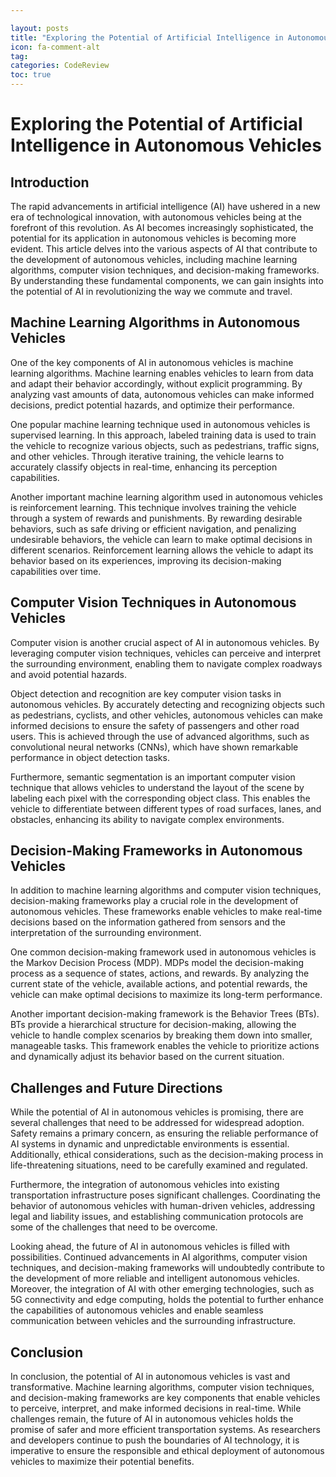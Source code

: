 ```yaml
---

layout: posts
title: "Exploring the Potential of Artificial Intelligence in Autonomous Vehicles"
icon: fa-comment-alt
tag:      
categories: CodeReview
toc: true
---
```




# Exploring the Potential of Artificial Intelligence in Autonomous Vehicles

## Introduction

The rapid advancements in artificial intelligence (AI) have ushered in a new era of technological innovation, with autonomous vehicles being at the forefront of this revolution. As AI becomes increasingly sophisticated, the potential for its application in autonomous vehicles is becoming more evident. This article delves into the various aspects of AI that contribute to the development of autonomous vehicles, including machine learning algorithms, computer vision techniques, and decision-making frameworks. By understanding these fundamental components, we can gain insights into the potential of AI in revolutionizing the way we commute and travel.

## Machine Learning Algorithms in Autonomous Vehicles

One of the key components of AI in autonomous vehicles is machine learning algorithms. Machine learning enables vehicles to learn from data and adapt their behavior accordingly, without explicit programming. By analyzing vast amounts of data, autonomous vehicles can make informed decisions, predict potential hazards, and optimize their performance.

One popular machine learning technique used in autonomous vehicles is supervised learning. In this approach, labeled training data is used to train the vehicle to recognize various objects, such as pedestrians, traffic signs, and other vehicles. Through iterative training, the vehicle learns to accurately classify objects in real-time, enhancing its perception capabilities.

Another important machine learning algorithm used in autonomous vehicles is reinforcement learning. This technique involves training the vehicle through a system of rewards and punishments. By rewarding desirable behaviors, such as safe driving or efficient navigation, and penalizing undesirable behaviors, the vehicle can learn to make optimal decisions in different scenarios. Reinforcement learning allows the vehicle to adapt its behavior based on its experiences, improving its decision-making capabilities over time.

## Computer Vision Techniques in Autonomous Vehicles

Computer vision is another crucial aspect of AI in autonomous vehicles. By leveraging computer vision techniques, vehicles can perceive and interpret the surrounding environment, enabling them to navigate complex roadways and avoid potential hazards.

Object detection and recognition are key computer vision tasks in autonomous vehicles. By accurately detecting and recognizing objects such as pedestrians, cyclists, and other vehicles, autonomous vehicles can make informed decisions to ensure the safety of passengers and other road users. This is achieved through the use of advanced algorithms, such as convolutional neural networks (CNNs), which have shown remarkable performance in object detection tasks.

Furthermore, semantic segmentation is an important computer vision technique that allows vehicles to understand the layout of the scene by labeling each pixel with the corresponding object class. This enables the vehicle to differentiate between different types of road surfaces, lanes, and obstacles, enhancing its ability to navigate complex environments.

## Decision-Making Frameworks in Autonomous Vehicles

In addition to machine learning algorithms and computer vision techniques, decision-making frameworks play a crucial role in the development of autonomous vehicles. These frameworks enable vehicles to make real-time decisions based on the information gathered from sensors and the interpretation of the surrounding environment.

One common decision-making framework used in autonomous vehicles is the Markov Decision Process (MDP). MDPs model the decision-making process as a sequence of states, actions, and rewards. By analyzing the current state of the vehicle, available actions, and potential rewards, the vehicle can make optimal decisions to maximize its long-term performance.

Another important decision-making framework is the Behavior Trees (BTs). BTs provide a hierarchical structure for decision-making, allowing the vehicle to handle complex scenarios by breaking them down into smaller, manageable tasks. This framework enables the vehicle to prioritize actions and dynamically adjust its behavior based on the current situation.

## Challenges and Future Directions

While the potential of AI in autonomous vehicles is promising, there are several challenges that need to be addressed for widespread adoption. Safety remains a primary concern, as ensuring the reliable performance of AI systems in dynamic and unpredictable environments is essential. Additionally, ethical considerations, such as the decision-making process in life-threatening situations, need to be carefully examined and regulated.

Furthermore, the integration of autonomous vehicles into existing transportation infrastructure poses significant challenges. Coordinating the behavior of autonomous vehicles with human-driven vehicles, addressing legal and liability issues, and establishing communication protocols are some of the challenges that need to be overcome.

Looking ahead, the future of AI in autonomous vehicles is filled with possibilities. Continued advancements in AI algorithms, computer vision techniques, and decision-making frameworks will undoubtedly contribute to the development of more reliable and intelligent autonomous vehicles. Moreover, the integration of AI with other emerging technologies, such as 5G connectivity and edge computing, holds the potential to further enhance the capabilities of autonomous vehicles and enable seamless communication between vehicles and the surrounding infrastructure.

## Conclusion

In conclusion, the potential of AI in autonomous vehicles is vast and transformative. Machine learning algorithms, computer vision techniques, and decision-making frameworks are key components that enable vehicles to perceive, interpret, and make informed decisions in real-time. While challenges remain, the future of AI in autonomous vehicles holds the promise of safer and more efficient transportation systems. As researchers and developers continue to push the boundaries of AI technology, it is imperative to ensure the responsible and ethical deployment of autonomous vehicles to maximize their potential benefits.